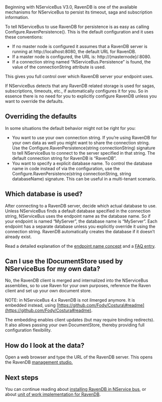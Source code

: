 <!--
title: "Connecting to RavenDB from NServiceBus"
tags: ""
summary: "Beginning with NServiceBus V3.0, RavenDB is one of the available mechanisms for NServiceBus to persist its timeout, saga and subscription information."
-->

Beginning with NServiceBus V3.0, RavenDB is one of the available mechanisms for NServiceBus to persist its timeout, saga and subscription information.

To tell NServiceBus to use RavenDB for persistence is as easy as calling Configure.RavenPersistence(). This is the default configuration and it uses these conventions:

-   If no master node is configured it assumes that a RavenDB server is
    running at http://localhost:8080, the default URL for RavenDB.
-   If a master node is configured, the URL is:
    http://{masternode}/:8080.
-   If a connection string named “NServiceBus.Persistence” is found, the
    value of the connectionString attribute is used.

This gives you full control over which RavenDB server your endpoint uses.

If NServiceBus detects that any RavenDB related storage is used for sagas, subscriptions, timeouts, etc., if automatically configures it for you. So in essence there is no need for you to explicitly configure RavenDB unless you want to override the defaults.

Overriding the defaults
-----------------------

In some situations the default behavior might not be right for you:

-   You want to use your own connection string. If you’re using RavenDB
    for your own data as well you might want to share the connection
    string. Use the Configure.RavenPersistence(string connectionString)
    signature to tell NServiceBus to connect to the server specified in
    that string. The default connection string for RavenDB is “RavenDB”.
-   You want to specify a explicit database name. To control the
    database name in code instead of via the configuration, use the
    Configure.RavenPersistence(string connectionString, string
    databaseName) signature. This can be useful in a multi-tenant
    scenario.

Which database is used?
-----------------------

After connecting to a RavenDB server, decide which actual database to use. Unless NServiceBus finds a default database specified in the connection string, NServiceBus uses the endpoint name as the database name. So if your endpoint is named “MyServer”, the database name is
“MyServer”. Each endpoint has a separate database unless you explicitly override it using the connection string. RavenDB automatically creates the database if it doesn’t already exist.

Read a detailed explanation of the [endpoint name concept](convention-over-configuration) and a [FAQ entry](how-to-specify-your-input-queue-name.md).

Can I use the IDocumentStore used by NServiceBus for my own data?
-----------------------------------------------------------------

No, the RavenDB client is merged and internalized into the NServiceBus assemblies, so to use Raven for your own purposes, reference the Raven client and set up your own document store.

NOTE: in NServiceBus 4.x RavenDB is not ilmerged anymore. It is embedded instead, using
[https://github.com/Fody/Costura\#readme](https://github.com/Fody/Costura#readme).

The embedding enables client updates (but may require binding redirects). It also allows passing your own DocumentStore, thereby providing full configuration flexibility.

How do I look at the data?
--------------------------

Open a web browser and type the URL of the RavenDB server. This opens the RavenDB [management studio.](http://ravendb.net/docs/studio)

Next steps
----------

You can continue reading about [installing RavenDB in NService bus](using-ravendb-in-nservicebus-installing.md), or about [unit of work implementation for RavenDB](unit-of-work-implementation-for-ravendb.md).

